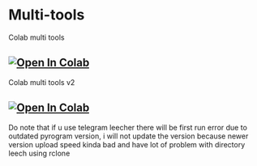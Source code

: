 # Multi-tools
Colab multi tools
## <a href="https://colab.research.google.com/github/tmatzxzone/multi-tools/blob/main/Multi_tools.ipynb" target="_parent"><img src="https://colab.research.google.com/assets/colab-badge.svg" alt="Open In Colab"/></a>

Colab multi tools v2
## <a href="https://colab.research.google.com/github/tmatzxzone/multi-tools/blob/main/Multi_tools_v2.ipynb" target="_parent"><img src="https://colab.research.google.com/assets/colab-badge.svg" alt="Open In Colab"/></a>

Do note that if u use telegram leecher there will be first run error due to outdated pyrogram version, i will not update the version because newer version upload speed kinda bad and have lot of problem with directory leech using rclone
